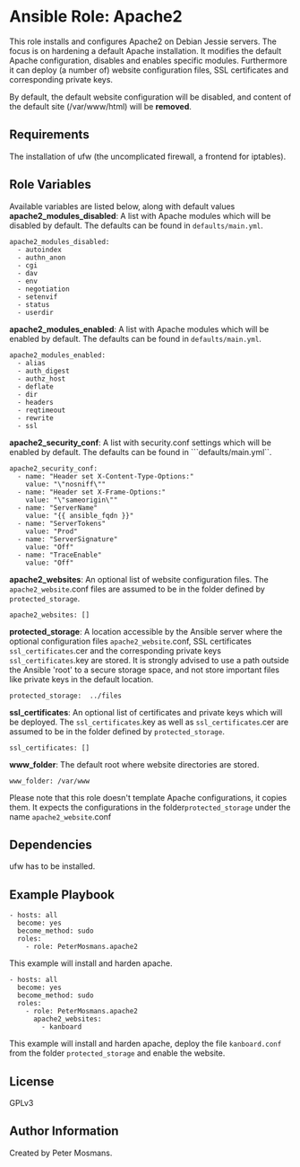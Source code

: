 Ansible Role: Apache2
=========

This role installs and configures Apache2 on Debian Jessie servers. The focus is on hardening a default Apache installation.
It modifies the default Apache configuration, disables and enables specific modules.
Furthermore it can deploy (a number of) website configuration files, SSL certificates and corresponding private keys.

By default, the default website configuration will be disabled, and content of the default site (/var/www/html) will be **removed**.

Requirements
------------

The installation of ufw (the uncomplicated firewall, a frontend for iptables).

Role Variables
--------------

Available variables are listed below, along with default values
**apache2_modules_disabled**: A list with Apache modules which will be disabled by default. The defaults can be found in ```defaults/main.yml```.
```
apache2_modules_disabled:
  - autoindex
  - authn_anon
  - cgi
  - dav
  - env
  - negotiation
  - setenvif
  - status
  - userdir
```



**apache2_modules_enabled**: A list with Apache modules which will be enabled by default. The defaults can be found in ```defaults/main.yml```.
```
apache2_modules_enabled:
  - alias
  - auth_digest
  - authz_host
  - deflate
  - dir
  - headers
  - reqtimeout
  - rewrite
  - ssl
```



**apache2_security_conf**: A list with security.conf settings which will be enabled by default. The defaults can be found in ```defaults/main.yml``.
```
apache2_security_conf:
  - name: "Header set X-Content-Type-Options:"
    value: "\"nosniff\""
  - name: "Header set X-Frame-Options:"
    value: "\"sameorigin\""
  - name: "ServerName"
    value: "{{ ansible_fqdn }}"
  - name: "ServerTokens"
    value: "Prod"
  - name: "ServerSignature"
    value: "Off"
  - name: "TraceEnable"
    value: "Off"
```



**apache2_websites**: An optional list of website configuration files. The ```apache2_website```.conf files are assumed to be in the folder defined by ```protected_storage```.
```
apache2_websites: []
```



**protected_storage**: A location accessible by the Ansible server where the optional configuration files ```apache2_website```.conf, SSL certificates ```ssl_certificates```.cer and the corresponding private keys ```ssl_certificates```.key are stored. It is strongly advised to use a path outside the Ansible 'root' to a secure storage space, and not store important files like private keys in the default location.
```
protected_storage:  ../files
```



**ssl_certificates**: An optional list of certificates and private keys which will be deployed. The ```ssl_certificates```.key as well as ```ssl_certificates```.cer are assumed to be in the folder defined by ```protected_storage```.
```
ssl_certificates: []
```



**www_folder**: The default root where website directories are stored.
```
www_folder: /var/www
```




Please note that this role doesn't template Apache configurations, it copies them. It expects the configurations in the folder```protected_storage``` under the name ```apache2_website```.conf



Dependencies
------------

ufw has to be installed.



Example Playbook
----------------
```
- hosts: all
  become: yes
  become_method: sudo  
  roles:
    - role: PeterMosmans.apache2
```
This example will install and harden apache.


```
- hosts: all
  become: yes
  become_method: sudo  
  roles:
    - role: PeterMosmans.apache2
      apache2_websites:
        - kanboard
```
This example will install and harden apache, deploy the file ```kanboard.conf``` from the folder ```protected_storage``` and enable the website.




License
-------

GPLv3


Author Information
------------------

Created by Peter Mosmans.
